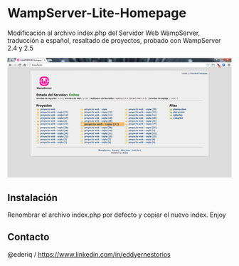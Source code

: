 WampServer-Lite-Homepage
========================

Modificación al archivo index.php del Servidor Web WampServer, traducción a español, resaltado de proyectos, probado con WampServer 2.4 y 2.5


![WampServer-Lite](https://raw.githubusercontent.com/mitsuru17/WampServer-Lite-Homepage/master/wampserver-erios.png)

Instalación
--------

Renombrar el archivo index.php por defecto y copiar el nuevo index. Enjoy

Contacto
-------
@ederiq / https://www.linkedin.com/in/eddyernestorios